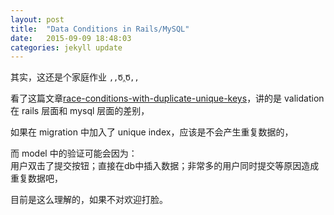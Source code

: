 ```yaml
---
layout: post
title:  "Data Conditions in Rails/MySQL"
date:   2015-09-09 18:48:03
categories: jekyll update
---
```


其实，这还是个家庭作业 `,,Ծ‸Ծ,,`

看了这篇文章[race-conditions-with-duplicate-unique-keys][unique-keys]，讲的是 validation 在 rails 层面和 mysql 层面的差别，

如果在 migration 中加入了 unique index，应该是不会产生重复数据的，

而 model 中的验证可能会因为：  
用户双击了提交按钮；直接在db中插入数据；非常多的用户同时提交等原因造成重复数据吧，

目前是这么理解的，如果不对欢迎打脸。


[unique-keys]: http://makandracards.com/makandra/13901-understand-and-fix-race-conditions-with-duplicate-unique-keys-in-rails-mysql